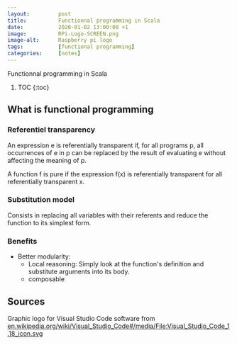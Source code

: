 ```yaml
---
layout:         post
title:          Functionnal programming in Scala
date:           2020-01-02 13:00:00 +1
image:          RPi-Logo-SCREEN.png
image-alt:      Raspberry pi logo
tags:           [functional programming]
categories:     [notes]
---
```


Functionnal programming in Scala

<!-- more -->

1. TOC
{:toc}

## What is functional programming
### Referentiel transparency
An expression e is referentially transparent if, for all programs p, all occurrences of e in p can be replaced by the result of evaluating e without affecting the meaning of p.

A function f is pure if the expression f(x) is referentially transparent for all referentially transparent x.

### Substitution model
Consists in replacing all variables with their referents and reduce the function to its simplest form.

### Benefits
- Better modularity:
   - Local reasoning: Simply look at the function's definition and substitute arguments into its body.
   - composable


## Sources



Graphic logo for Visual Studio Code software from [en.wikipedia.org/wiki/Visual_Studio_Code#/media/File:Visual_Studio_Code_1.18_icon.svg](https://en.wikipedia.org/wiki/Visual_Studio_Code#/media/File:Visual_Studio_Code_1.18_icon.svg)
